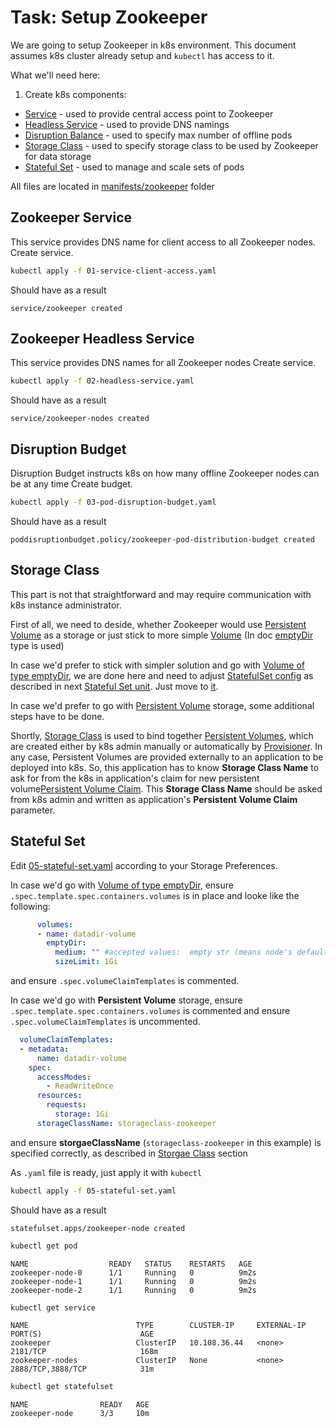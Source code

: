 # Task: Setup Zookeeper

We are going to setup Zookeeper in k8s environment.
This document assumes k8s cluster already setup and `kubectl` has access to it.

What we'll need here:
1. Create k8s components:
  * [Service](https://kubernetes.io/docs/concepts/services-networking/service/) - used to provide central access point to Zookeeper
  * [Headless Service](https://kubernetes.io/docs/concepts/services-networking/service/#headless-services) - used to provide DNS namings
  * [Disruption Balance](https://kubernetes.io/docs/concepts/workloads/pods/disruptions/) - used to specify max number of offline pods
  * [Storage Class](https://kubernetes.io/docs/concepts/workloads/pods/disruptions/) - used to specify storage class to be used by Zookeeper for data storage
  * [Stateful Set](https://kubernetes.io/docs/concepts/workloads/controllers/statefulset/) - used to manage and scale sets of pods    
  
 All files are located in [manifests/zookeeper](../manifests/zookeeper) folder
 
 ## Zookeeper Service
 This service provides DNS name for client access to all Zookeeper nodes.
 Create service.
 ```bash
 kubectl apply -f 01-service-client-access.yaml
 ```
 Should have as a result
 ```text
service/zookeeper created
```

## Zookeeper Headless Service
This service provides DNS names for all Zookeeper nodes
Create service.
```bash
kubectl apply -f 02-headless-service.yaml
```
Should have as a result
```text
service/zookeeper-nodes created
```

## Disruption Budget
Disruption Budget instructs k8s on how many offline Zookeeper nodes can be at any time
Create budget.
```bash
kubectl apply -f 03-pod-disruption-budget.yaml
``` 
Should have as a result
```text
poddisruptionbudget.policy/zookeeper-pod-distribution-budget created
```

## Storage Class
This part is not that straightforward and may require communication with k8s instance administrator.

First of all, we need to deside, whether Zookeeper would use [Persistent Volume](https://kubernetes.io/docs/concepts/storage/persistent-volumes/) as a storage or just stick to more simple [Volume](https://kubernetes.io/docs/concepts/storage/volumes) (In doc [emptyDir](https://kubernetes.io/docs/concepts/storage/volumes/#emptydir) type is used)

In case we'd prefer to stick with simpler solution and go with [Volume of type emptyDir](https://kubernetes.io/docs/concepts/storage/volumes/#emptydir), we are done here and need to adjust [StatefulSet config](../manifests/zookeeper/05-stateful-set.yaml) as described in next [Stateful Set unit](#stateful-set). Just move to [it](#stateful-set).

In case we'd prefer to go with [Persistent Volume](https://kubernetes.io/docs/concepts/storage/persistent-volumes/) storage, some additional steps have to be done.

Shortly, [Storage Class](https://kubernetes.io/docs/concepts/storage/storage-classes/) is used to bind together [Persistent Volumes](https://kubernetes.io/docs/concepts/storage/persistent-volumes/),
which are created either by k8s admin manually or automatically by [Provisioner](https://kubernetes.io/docs/concepts/storage/dynamic-provisioning/). In any case, Persistent Volumes are provided externally to an application to be deployed into k8s. So, this application has to know **Storage Class Name** to ask for from the k8s in application's claim for new persistent volume[Persistent Volume Claim](https://kubernetes.io/docs/concepts/storage/persistent-volumes/#persistentvolumeclaims).
This **Storage Class Name** should be asked from k8s admin and written as application's **Persistent Volume Claim** parameter. 

## Stateful Set
Edit [05-stateful-set.yaml](../manifests/zookeeper/05-stateful-set.yaml) according to your Storage Preferences.

In case we'd go with [Volume of type emptyDir](https://kubernetes.io/docs/concepts/storage/volumes/#emptydir), ensure `.spec.template.spec.containers.volumes` is in place and looke like the following:
```yaml
      volumes:
      - name: datadir-volume
        emptyDir:
          medium: "" #accepted values:  empty str (means node's default medium) or Memory
          sizeLimit: 1Gi
```
and ensure `.spec.volumeClaimTemplates` is commented.

In case we'd go with **Persistent Volume** storage, ensure `.spec.template.spec.containers.volumes` is commented and ensure `.spec.volumeClaimTemplates` is uncommented.
```yaml
  volumeClaimTemplates:
  - metadata:
      name: datadir-volume
    spec:
      accessModes:
        - ReadWriteOnce
      resources:
        requests:
          storage: 1Gi
      storageClassName: storageclass-zookeeper
```
and ensure **storgaeClassName** (`storageclass-zookeeper` in this example) is specified correctly, as described in [Storgae Class](#storage-class) section

As `.yaml` file is ready, just apply it with `kubectl`
```bash
kubectl apply -f 05-stateful-set.yaml
```
Should have as a result
```text
statefulset.apps/zookeeper-node created
```

```bash
kubectl get pod
```

```text
NAME                  READY   STATUS    RESTARTS   AGE
zookeeper-node-0      1/1     Running   0          9m2s
zookeeper-node-1      1/1     Running   0          9m2s
zookeeper-node-2      1/1     Running   0          9m2s
```

```bash
kubectl get service
```

```text
NAME                        TYPE        CLUSTER-IP     EXTERNAL-IP   PORT(S)                      AGE
zookeeper                   ClusterIP   10.108.36.44   <none>        2181/TCP                     168m
zookeeper-nodes             ClusterIP   None           <none>        2888/TCP,3888/TCP            31m
```

```bash
kubectl get statefulset
```

```text
NAME                READY   AGE
zookeeper-node      3/3     10m
```
